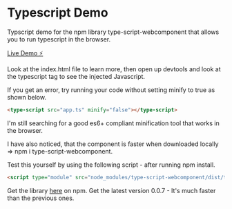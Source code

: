 # Typescript Demo

Typscript demo for the npm library type-script-webcomponent that allows you to run typescript in the browser.

[Live Demo ⚡️](https://niklus.github.io/typescript-demo/)

Look at the index.html file to learn more, then open up devtools and look at the typescript tag to see the injected Javascript.

If you get an error, try running your code without setting minify to true as shown below.

```html
<type-script src="app.ts" minify="false"></type-script>
```

I'm still searching for a good es6+ compliant minification tool that works in the browser.

I have also noticed, that the component is faster when downloaded locally => npm i type-script-webcomponent.

Test this yourself by using the following script - after running npm install.  

```html
<script type="module" src="node_modules/type-script-webcomponent/dist/type-script-component/type-script-component.esm.js"></script>
```

Get the library [here](https://www.npmjs.com/package/type-script-webcomponent) on npm. Get the latest version 0.0.7 - It's much faster than the previous ones.
